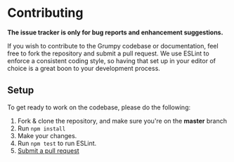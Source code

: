 # Contributing

**The issue tracker is only for bug reports and enhancement suggestions.**

If you wish to contribute to the Grumpy codebase or documentation, feel free to fork the repository and submit a
pull request. We use ESLint to enforce a consistent coding style, so having that set up in your editor of choice
is a great boon to your development process.

## Setup
To get ready to work on the codebase, please do the following:

1. Fork & clone the repository, and make sure you're on the **master** branch
2. Run `npm install`
3. Make your changes.
4. Run `npm test` to run ESLint.
5. [Submit a pull request](https://github.com/cringiest/grumpy/compare)